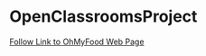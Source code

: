 # OpenClassroomsProject
[Follow Link to OhMyFood Web Page](https://phoenixcoding52.github.io/OpenClassroomsProject/)